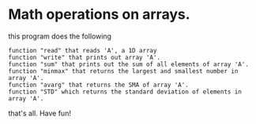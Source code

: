 # Math operations on arrays.

this program does the following 

    function "read" that reads 'A', a 1D array
    function "write" that prints out array 'A'.
    function "sum" that prints out the sum of all elements of array 'A'.
    function "minmax" that returns the largest and smallest number in array 'A'.
    function "avarg" that returns the SMA of array 'A'.
    function "STD" which returns the standard deviation of elements in array 'A'.
    
that's all. Have fun!

